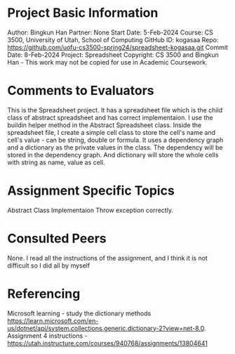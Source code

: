 # Project Basic Information
Author: Bingkun Han
Partner: None
Start Date: 5-Feb-2024
Course: CS 3500, University of Utah, School of Computing
GitHub ID: kogasaa
Repo: https://github.com/uofu-cs3500-spring24/spreadsheet-kogasaa.git
Commit Date: 8-Feb-2024
Project: Spreadsheet
Copyright: CS 3500 and Bingkun Han - This work may not be copied for use in Academic Coursework.

# Comments to Evaluators
This is the Spreadsheet project. It has a spreadsheet file which is the child class of abstract spreadsheet 
and has correct implementaion. I use the buildin helper method in the Abstract Spreadsheet class. Inside the 
spreadsheet file, I create a simple cell class to store the cell's name and cell's value - can be string, double
or formula. It uses a dependency graph and a dictionary as the private values in the class. The dependency will 
be stored in the dependency graph. And dictionary will store the whole cells with string as name, value as cell.


# Assignment Specific Topics
Abstract Class
Implementaion
Throw exception correctly.

# Consulted Peers
None. I read all the instructions of the assignment, and I think it is not difficult so I did all by myself

# Referencing
Microsoft learning - study the dictionary methods https://learn.microsoft.com/en-us/dotnet/api/system.collections.generic.dictionary-2?view=net-8.0.
Assignment 4 instructions - https://utah.instructure.com/courses/940768/assignments/13804641

